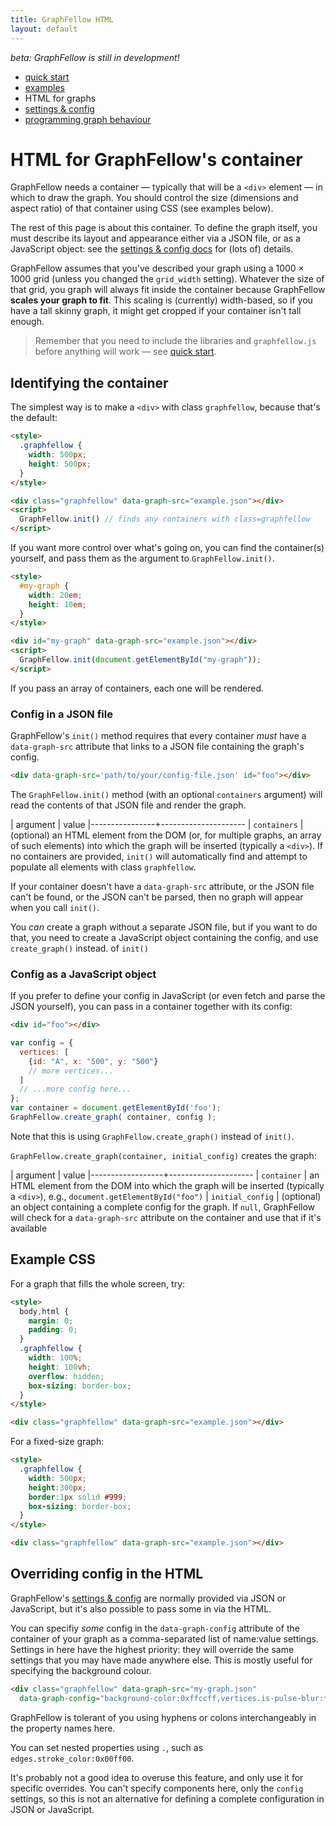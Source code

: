 ```yaml
---
title: GraphFellow HTML
layout: default
---
```


_beta: GraphFellow is still in development!_

* [quick start](index)
* [examples](examples)
* HTML for graphs
* [settings & config](settings)
* [programming graph behaviour](behaviour)

# HTML for GraphFellow's container

GraphFellow needs a container — typically that will be a `<div>` element — in
which to draw the graph. You should control the size (dimensions and aspect
ratio) of that container using CSS (see examples below).

The rest of this page is about this container. To define the graph itself,
you must describe its layout and appearance either via a JSON file, or as a
JavaScript object: see the [settings & config docs](settings) for (lots of)
details.

GraphFellow assumes that you've described your graph using a 1000 × 1000 grid
(unless you changed the `grid_width` setting). Whatever the size of that grid,
you graph will always fit inside the container because GraphFellow **scales
your graph to fit**. This scaling is (currently) width-based, so if you have a
tall skinny graph, it might get cropped if your container isn't tall enough.

> Remember that you need to include the libraries and `graphfellow.js` before
> anything will work — see [quick start](index).

## Identifying the container

The simplest way is to make a `<div>` with class `graphfellow`, because that's
the default:
  
```html
<style>
  .graphfellow {
    width: 500px;
    height: 500px;
  }
</style>
```

```html
<div class="graphfellow" data-graph-src="example.json"></div>
<script>
  GraphFellow.init() // finds any containers with class=graphfellow
</script>
```

If you want more control over what's going on, you can find the container(s)
yourself, and pass them as the argument to `GraphFellow.init()`.

```html
<style>
  #my-graph {
    width: 20em;
    height: 10em;
  }
</style>
```

```html
<div id="my-graph" data-graph-src="example.json"></div>
<script>
  GraphFellow.init(document.getElementById("my-graph"));
</script>
```

If you pass an array of containers, each one will be rendered.

### Config in a JSON file

GraphFellow's `init()` method requires that every container _must_ have a
`data-graph-src` attribute that links to a JSON file containing the graph's
config.

```html
<div data-graph-src='path/to/your/config-file.json' id="foo"></div>
```

The `GraphFellow.init()` method (with an optional `containers` argument) will
read the contents of that JSON file and render the graph.

| argument       | value
|----------------+---------------------
| `containers`   | (optional) an HTML element from the DOM (or, for multiple graphs, an array of such elements) into which the graph will be inserted (typically a `<div>`). If no containers are provided, `init()` will automatically find and attempt to populate all elements with class `graphfellow`.

If your container doesn't have a `data-graph-src` attribute, or the JSON file
can't be found, or the JSON can't be parsed, then no graph will appear when
you call `init()`.

You _can_ create a graph without a separate JSON file, but if you want to do
that, you need to create a JavaScript object containing the config, and use
`create_graph()` instead. of `init()`

### Config as a JavaScript object

If you prefer to define your config in JavaScript (or even fetch and parse the
JSON yourself), you can pass in a container together with its config:
```html
<div id="foo"></div>
```
```javascript
var config = { 
  vertices: [
    {id: "A", x: "500", y: "500"}
    // more vertices...
  ]
  // ...more config here...
};
var container = document.getElementById('foo');
GraphFellow.create_graph( container, config );

```

Note that this is using `GraphFellow.create_graph()` instead of `init()`.

`GraphFellow.create_graph(container, initial_config)` creates the graph:

| argument         | value
|------------------+---------------------
| `container`      | an HTML element from the DOM into which the graph will be inserted (typically a `<div>`), e.g., `document.getElementById("foo")`
| `initial_config` | (optional) an object containing a complete config for the graph. If `null`, GraphFellow will check for a `data-graph-src` attribute on the container and use that if it's available


## Example CSS

For a graph that fills the whole screen, try:

```html
<style>
  body,html {
    margin: 0;
    padding: 0;
  }
  .graphfellow {
    width: 100%;
    height: 100vh;
    overflow: hidden;
    box-sizing: border-box;
  }
</style>
```
```html
<div class="graphfellow" data-graph-src="example.json"></div>
```

For a fixed-size graph:
```html
<style>
  .graphfellow {
    width: 500px;
    height:300px;
    border:1px solid #999;
    box-sizing: border-box;
  }
</style>
```
```html
<div class="graphfellow" data-graph-src="example.json"></div>
```


## Overriding config in the HTML

GraphFellow's [settings & config](settings) are normally provided via JSON
or JavaScript, but it's also possible to pass some in via the HTML.

You can specifiy _some_ config in the `data-graph-config` attribute of the
container of your graph as a comma-separated list of name:value settings.
Settings in here have the highest priority: they will override the same
settings that you may have made anywhere else. This is mostly useful for
specifying the background colour. 

```html
<div class="graphfellow" data-graph-src="my-graph.json"
  data-graph-config="background-color:0xffccff,vertices.is-pulse-blur:true"></div>
```

GraphFellow is tolerant of you using hyphens or colons interchangeably in the
property names here.

You can set nested properties using `.`, such as `edges.stroke_color:0x00ff00`.

It's probably not a good idea to overuse this feature, and only use it for
specific overrides. You can't specify components here, only the `config`
settings, so this is not an alternative for defining a complete configuration
in JSON or JavaScript.


